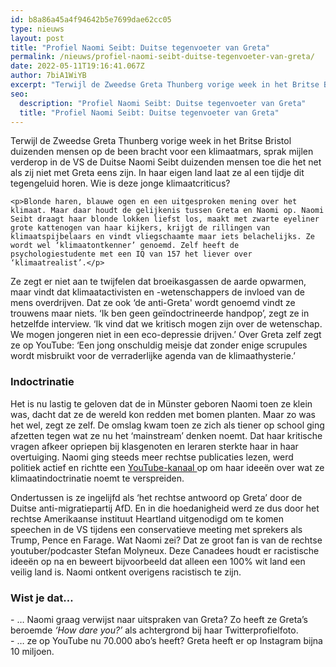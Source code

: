 ```yaml
---
id: b8a86a45a4f94642b5e7699dae62cc05
type: nieuws
layout: post
title: "Profiel Naomi Seibt: Duitse tegenvoeter van Greta"
permalink: /nieuws/profiel-naomi-seibt-duitse-tegenvoeter-van-greta/
date: 2022-05-11T19:16:41.067Z
author: 7biA1WiYB
excerpt: "Terwijl de Zweedse Greta Thunberg vorige week in het Britse Bristol duizenden mensen op de been bracht voor een klimaatmars, sprak mijlen verderop in de VS de Duitse Naomi Seibt duizenden mensen toe die het net als zij niet met Greta eens zijn. In haar eigen land laat ze al een tijdje dit tegengeluid horen. Wie is deze jonge klimaatcriticus?  "
seo:
  description: "Profiel Naomi Seibt: Duitse tegenvoeter van Greta"
  title: "Profiel Naomi Seibt: Duitse tegenvoeter van Greta"
---
```

Terwijl de Zweedse Greta Thunberg vorige week in het Britse Bristol duizenden mensen op de been bracht voor een klimaatmars, sprak mijlen verderop in de VS de Duitse Naomi Seibt duizenden mensen toe die het net als zij niet met Greta eens zijn. In haar eigen land laat ze al een tijdje dit tegengeluid horen. Wie is deze jonge klimaatcriticus?  

    <p>Blonde haren, blauwe ogen en een uitgesproken mening over het klimaat. Maar daar houdt de gelijkenis tussen Greta en Naomi op. Naomi Seibt draagt haar blonde lokken liefst los, maakt met zwarte eyeliner grote kattenogen van haar kijkers, krijgt de rillingen van klimaatspijbelaars en vindt vliegschaamte maar iets belachelijks. Ze wordt wel ‘klimaatontkenner’ genoemd. Zelf heeft de psychologiestudente met een IQ van 157 het liever over ‘klimaatrealist’.</p>
<p>Ze zegt er niet aan te twijfelen dat broeikasgassen de aarde opwarmen, maar vindt dat klimaatactivisten en -wetenschappers de invloed van de mens overdrijven. Dat ze ook ‘de anti-Greta' wordt genoemd vindt ze trouwens maar niets. ‘Ik ben geen geïndoctrineerde handpop’, zegt ze in hetzelfde interview. ‘Ik vind dat we kritisch mogen zijn over de wetenschap. We mogen jongeren niet in een eco-depressie drijven.’ Over Greta zelf zegt ze op YouTube: ‘Een jong onschuldig meisje dat zonder enige scrupules wordt misbruikt voor de verraderlijke agenda van de klimaathysterie.’</p>
<h3>Indoctrinatie</h3>
<p>Het is nu lastig te geloven dat de in Münster geboren Naomi toen ze klein was, dacht dat ze de wereld kon redden met bomen planten. Maar zo was het wel, zegt ze zelf. De omslag kwam toen ze zich als tiener op school ging afzetten tegen wat ze nu het ‘mainstream’ denken noemt. Dat haar kritische vragen afkeer opriepen bij klasgenoten en leraren sterkte haar in haar overtuiging. Naomi ging steeds meer rechtse publicaties lezen, werd politiek actief en richtte een <a href="https://www.youtube.com/channel/UCeYSlCaX1PheCaqxN7u2klw" target="_blank">YouTube-kanaal </a>op om haar ideeën over wat ze klimaatindoctrinatie noemt te verspreiden.</p>
<p>Ondertussen is ze ingelijfd als ‘het rechtse antwoord op Greta’ door de Duitse anti-migratiepartij AfD. En in die hoedanigheid werd ze dus door het rechtse Amerikaanse instituut Heartland uitgenodigd om te komen speechen in de VS tijdens een conservatieve meeting met sprekers als Trump, Pence en Farage. Wat Naomi zei? Dat ze groot fan is van de rechtse youtuber/podcaster Stefan Molyneux. Deze Canadees houdt er racistische ideeën op na en beweert bijvoorbeeld dat alleen een 100% wit land een veilig land is. Naomi ontkent overigens racistisch te zijn.</p>
<h3>Wist je dat…</h3>
<p>- … Naomi graag verwijst naar uitspraken van Greta? Zo heeft ze Greta’s beroemde <em>‘How dare you?’</em> als achtergrond bij haar Twitterprofielfoto.<br>- … ze op YouTube nu 70.000 abo’s heeft? Greta heeft er op Instagram bijna 10 miljoen.</p>  
